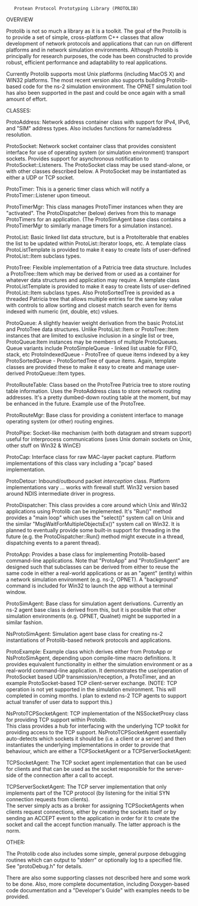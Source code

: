        Protean Protocol Prototyping Library (PROTOLIB)

OVERVIEW
 
Protolib is not so much a library as it is a toolkit.  The goal of the Protolib
is to provide a set of simple, cross-platform C++ classes that allow development
of network protocols and applications that can run on different platforms and in
network simulation environments.  Although Protolib is principally for research
purposes, the code has been constructed to provide robust, efficient performance
and adaptability to real applications.

Currently Protolib supports most Unix platforms (including MacOS X) and WIN32
platforms.  The most recent version also supports building Protolib-based code
for the ns-2 simulation environment. The OPNET simulation tool has also been
supported in the past and could be once again with a small amount of effort.

CLASSES:

ProtoAddress:    Network address container class with support
                 for IPv4, IPv6, and "SIM" address types.  Also
                 includes functions for name/address
                 resolution.

ProtoSocket:     Network socket container class that provides
                 consistent interface for use of operating
                 system (or simulation environment) transport
                 sockets. Provides support for asynchronous
                 notification to ProtoSocket::Listeners.  The
                 ProtoSocket class may be used stand-alone, or
                 with other classes described below.  A
                 ProtoSocket may be instantiated as either a
                 UDP or TCP socket.

ProtoTimer:      This is a generic timer class which will
                 notify a ProtoTimer::Listener upon timeout.

ProtoTimerMgr:   This class manages ProtoTimer instances when
                 they are "activated".  The ProtoDispatcher
                 (below) derives from this to manage
                 ProtoTimers for an application.  (The
                 ProtoSimAgent base class contains a
                 ProtoTimerMgr to similarly manage timers for a
                 simulation instance).
                 
ProtoList:       Basic linked list data structure, but is a
                 ProtoIterable that enables the list to be
                 updated within ProtoList::Iterator loops, etc.
                 A template class ProtoListTemplate is provided
                 to make it easy to create lists of user-defined
                 ProtoList::Item subclass types.

ProtoTree:       Flexible implementation of a Patricia tree
                 data structure.  Includes a ProtoTree::Item
                 which may be derived from or used as a
                 container for  whatever data structures and
                 application may require. A template class 
                 ProtoListTemplate is provided to make it easy 
                 to create lists of user-defined ProtoList::Item 
                 subclass types.  Also ProtoSortedTree is provided
                 as a threaded Patricia tree that allows multiple
                 entries for the same key value with controls to 
                 allow sorting and closest match search even for
                 items indexed with numeric (int, double, etc)
                 vslues.
                 
ProtoQueue:      A slightly heavier weight derivation from the basic
                 ProtoList and ProtoTree data structures.  Unlike
                 ProtoList::Item or ProtoTree::Item instances that
                 are limited to exclusive inclusion in a single
                 list or tree, ProtoQueue:Item instances may be 
                 members of multiple ProtoQueues.  Queue variants include
                 ProtoSimpleQueue - linked list usable for FIFO, stack, etc
                 ProtoIndexedQueue - ProtoTree of queue items indexed by a key
                 ProtoSortedQueue - ProtoSortedTree of queue items.
                 Again, template classes are provided these to make it easy
                 to create and manage user-derived ProtoQueue::Item types.

ProtoRouteTable: Class based on the ProtoTree Patricia tree to
                 store routing table information. Uses the
                 ProtoAddress class to store network routing
                 addresses.  It's a pretty dumbed-down routing
                 table at the moment, but may be enhanced in
                 the future.  Example use of the ProtoTree.

ProtoRouteMgr:   Base class for providing  a conistent
                 interface to manage operating system (or
                 other) routing engines.
                 
ProtoPipe:       Socket-like mechanism (with both datagram and
                 stream support) useful for interprocess
                 communications (uses Unix domain sockets on
                 Unix, other stuff on Win32 & WinCE)
                 
ProtoCap:        Interface class for raw MAC-layer packet capture.
                 Platform implementations of this class vary
                 including a "pcap" based implementation.
                 
ProtoDetour:     Inbound/outbound packet _interception_ class.
                 Platform implementations vary ... works with
                 firewall stuff.  Win32 version based around
                 NDIS intermediate driver in progress.

ProtoDispatcher: This class provides a core around which Unix
                 and Win32 applications using Protolib can be
                 implemented.  It's "Run()" method provides a
                 "main loop" which uses the "select()" system
                 call on Unix and the similar
                 "MsgWaitForMultipleObjectsEx()" system call on
                 Win32.  It is planned to eventually provide
                 some built-in support for threading in the
                 future (e.g. the ProtoDispatcher::Run() method
                 might execute in a thread, dispatching events
                 to a parent thread).

ProtoApp:        Provides a base class for implementing
                 Protolib-based command-line applications. Note
                 that "ProtoApp" and "ProtoSimAgent" are
                 designed such that subclasses can be derived
                 from either to reuse the same code in either a
                 real-world applications or as an "agent"
                 (entity) within a network simulation
                 environment (e.g. ns-2, OPNET).  A "background"
                 command is included for Win32 to launch the
                 app without a terminal window.

ProtoSimAgent:   Base class for simulation agent derivations. 
                 Currently an ns-2 agent base class is derived
                 from this, but it is possible that other
                 simulation environments  (e.g. OPNET, Qualnet)
                 might be supported in a similar fashion.

NsProtoSimAgent: Simulation agent base class for creating ns-2
                 instantiations of Protolib-based network
                 protocols and applications.

ProtoExample:    Example class which derives either from
                 ProtoApp or NsProtoSimAgent, depending upon
                 compile-time macro definitions.  It provides
                 equivalent functionality in either the
                 simulation environment or as a real-world
                 command-line application.  It demonstrates the
                 use/operation of ProtoSocket based UDP
                 transmission/reception, a ProtoTimer, and an
                 example ProtoSocket-based TCP client-server
                 exchange.   (NOTE: TCP operation is not yet
                 supported in the simulation environment.  This
                 will completed in coming months.  I plan to
                 extend ns-2 TCP agents to support actual
                 transfer of user data to support this.)

NsProtoTCPSocketAgent: TCP implementation of the NSSocketProxy 
		 class for providing TCP support within Protolib.  
		 This class provides a hub for interfacing with 
		 the underlying TCP toolkit for providing access 
		 to the TCP support.  NsProtoTCPSocketAgent 
	         essentially auto-detects which sockets it should 
		 be (i.e. a client or a server) and then instantiates 
		 the underlying implementations in order to provide 
		 that behaviour, which are either a TCPSocketAgent
		 or a TCPServerSocketAgent:

TCPSocketAgent:  The TCP socket agent implementation that can be 
		 used for clients and that can be used as the socket 
		 responsible for the server-side of the  connection 
		 after a call to accept.

TCPServerSocketAgent: The TCP server implementation that only 
		 implements part of the TCP protocol (by listening 
		 for the initial SYN connection requests from clients).  
		 The server simply acts as a broker for assigning 
		 TCPSocketAgents when clients request connections, 
		 either by creating the sockets itself or by sending an 
		 ACCEPT event to the application in order for it to 
		 create the socket and call the accept function 
		 manually.  The latter approach is the norm.

OTHER:

The Protolib code also includes some simple, general purpose debugging
routines which can output to "stderr" or optionally log to a specified file. 
See "protoDebug.h" for details.

There are also some supporting classes not described here and some work to be
done. Also, more complete documentation, including Doxygen-based code documentation 
and a "Developer's Guide" with examples needs to be provided. 




